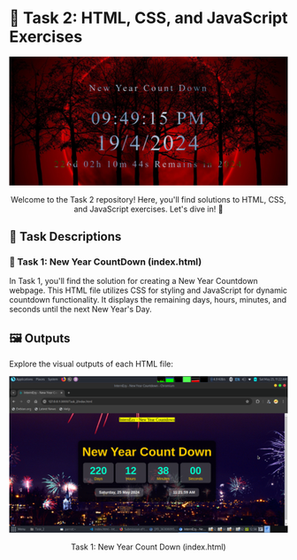 # 🌟 Task 2: HTML, CSS, and JavaScript Exercises

<p align="center">
  <img src="assignment.jpg" alt="Task 2 Banner" width="800">
</p>

<p align="center">Welcome to the Task 2 repository! Here, you'll find solutions to HTML, CSS, and JavaScript exercises. Let's dive in! 🚀</p>

## 🎨 Task Descriptions

### 📝 Task 1: New Year CountDown (index.html)

In Task 1, you'll find the solution for creating a New Year Countdown webpage. This HTML file utilizes CSS for styling and JavaScript for dynamic countdown functionality. It displays the remaining days, hours, minutes, and seconds until the next New Year's Day.

## 🖼️ Outputs

Explore the visual outputs of each HTML file:

<div align="center">
  <img src="output/assign.png" alt="Task 1 Output" width="800">
  <p align="center">Task 1: New Year Count Down (index.html)</p>
</div>
